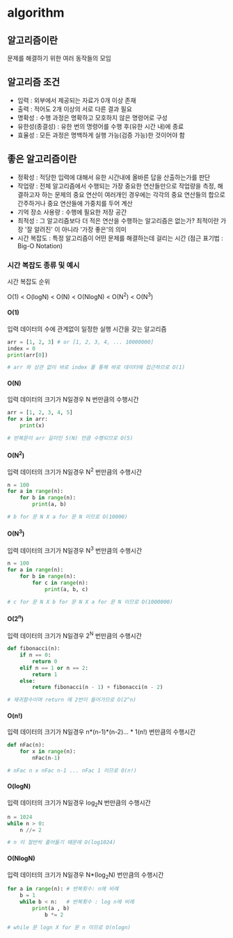 # algorithm

## 알고리즘이란

문제를 해결하기 위한 여러 동작들의 모임

## 알고리즘 조건

- 입력 : 외부에서 제공되는 자료가 0개 이상 존재
- 출력 : 적어도 2개 이상의 서로 다른 결과 필요
- 명확성 : 수행 과정은 명확하고 모호하지 않은 명령어로 구성
- 유한성(종결성) : 유한 번의 명령어를 수행 후(유한 시간 내)에 종료
- 효율성 : 모든 과정은 명백하게 실행 가능(검증 가능)한 것이어야 함

## 좋은 알고리즘이란

- 정확성 : 적당한 입력에 대해서 유한 시간내에 올바른 답을 산출하는가를 판단
- 작업량 : 전체 알고리즘에서 수행되는 가장 중요한 연산들만으로 작업량을 측정, 해결하고자 하는 문제의 중요 연산이 여러개인 경우에는 각각의 중요 연산들의 합으로 간주하거나 중요 연산들에 가중치를 두어 계산
- 기억 장소 사용량 : 수행에 필요한 저장 공간
- 최적성 : 그 알고리즘보다 더 적은 연산을 수행하는 알고리즘은 없는가? 최적이란 가장 '잘 알려진' 이 아니라 '가장 좋은'의 의미
- 시간 복잡도 : 특정 알고리즘이 어떤 문제를 해결하는데 걸리는 시간 (점근 표기법 : Big-O Notation)

### 시간 복잡도 종류 및 예시

시간 복잡도 순위

O(1) < O(logN) < O(N) < O(NlogN) < O(N<sup>2</sup>) < O(N<sup>3</sup>)

#### O(1)

입력 데이터의 수에 관계없이 일정한 실행 시간을 갖는 알고리즘

```python
arr = [1, 2, 3] # or [1, 2, 3, 4, ... 10000000]
index = 0
print(arr[0])

# arr 와 상관 없이 바로 index 를 통해 바로 데이터에 접근하므로 O(1)
```

#### O(N)

입력 데이터의 크기가 N일경우 N 번만큼의 수행시간

```python
arr = [1, 2, 3, 4, 5]
for x in arr:
    print(x)

# 반복문이 arr 길이인 5(N) 만큼 수행되므로 O(5)
```

#### O(N<sup>2</sup>)

입력 데이터의 크기가 N일경우 N<sup>2</sup> 번만큼의 수행시간

```python
n = 100
for a in range(n):
    for b in range(n):
        print(a, b)

# b for 문 N X a for 문 N 이므로 O(10000)
```

#### O(N<sup>3</sup>)

입력 데이터의 크기가 N일경우 N<sup>3</sup> 번만큼의 수행시간

```python
n = 100
for a in range(n):
    for b in range(n):
        for c in range(n):
            print(a, b, c)

# c for 문 N X b for 문 N X a for 문 N 이므로 O(1000000)
```

#### O(2<sup>n</sup>)

입력 데이터의 크기가 N일경우 2<sup>N</sup> 번만큼의 수행시간

```python
def fibonacci(n):
    if n == 0:
        return 0
    elif n == 1 or n == 2:
        return 1
    else:
        return fibonacci(n - 1) + fibonacci(n - 2)

# 재귀함수이며 return 에 2번이 들어가므로 O(2^n)
```

#### O(n!)

입력 데이터의 크기가 N일경우 n*(n-1)*(n-2)... * 1(n!) 번만큼의 수행시간

```python
def nFac(n):
    for x in range(n):
        nFac(n-1)

# nFac n x nFac n-1 ... nFac 1 이므로 O(n!)
```

#### O(logN)

입력 데이터의 크기가 N일경우 log<sub>2</sub>N 번만큼의 수행시간

```python
n = 1024
while n > 0:
    n //= 2

# n 이 절반씩 줄어들기 때문에 O(log1024)
```

#### O(NlogN)

입력 데이터의 크기가 N일경우 N*(log<sub>2</sub>N) 번만큼의 수행시간

```python
for a in range(n): # 반복횟수: n에 비례
    b = 1
    while b < n:   # 반복횟수 : log n에 비례
        print(a , b)
            b *= 2

# while 문 logn X for 문 n 이므로 O(nlogn)
```
